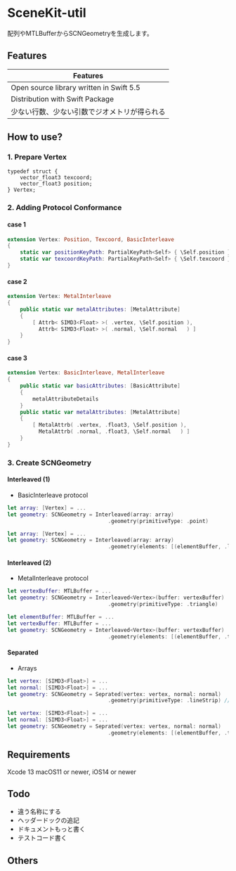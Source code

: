 # SceneKit-util

配列やMTLBufferからSCNGeometryを生成します。

## Features

|Features|
|-|
|Open source library written in Swift 5.5|
|Distribution with Swift Package|
|少ない行数、少ない引数でジオメトリが得られる|


## How to use?

### 1. Prepare Vertex

``` Metal
typedef struct {
    vector_float3 texcoord;
    vector_float3 position;
} Vertex;
```

### 2. Adding Protocol Conformance

#### case 1

``` Swift
extension Vertex: Position, Texcoord, BasicInterleave
{
    static var positionKeyPath: PartialKeyPath<Self> { \Self.position }
    static var texcoordKeyPath: PartialKeyPath<Self> { \Self.texcoord }
}
```

#### case 2

``` Swift
extension Vertex: MetalInterleave
{
    public static var metalAttributes: [MetalAttribute]
    {
        [ Attrb< SIMD3<Float> >( .vertex, \Self.position ),
          Attrb< SIMD3<Float> >( .normal, \Self.normal   ) ]
    }
}
```

#### case 3

``` Swift
extension Vertex: BasicInterleave, MetalInterleave
{
    public static var basicAttributes: [BasicAttribute]
    {
        metalAttributeDetails
    }
    public static var metalAttributes: [MetalAttribute]
    {
        [ MetalAttrb( .vertex, .float3, \Self.position ),
          MetalAttrb( .normal, .float3, \Self.normal   ) ]
    }
}
```

### 3. Create SCNGeometry

#### Interleaved (1)
 - BasicInterleave protocol

``` Swift
let array: [Vertex] = ...
let geometry: SCNGeometry = Interleaved(array: array)
                                .geometry(primitiveType: .point)
```

``` Swift
let array: [Vertex] = ...
let geometry: SCNGeometry = Interleaved(array: array)
                                .geometry(elements: [(elementBuffer, .line)])
```

#### Interleaved (2)
 - MetalInterleave protocol

``` Swift
let vertexBuffer: MTLBuffer = ...
let geometry: SCNGeometry = Interleaved<Vertex>(buffer: vertexBuffer)
                                .geometry(primitiveType: .triangle)
```

``` Swift
let elementBuffer: MTLBuffer = ...
let vertexBuffer: MTLBuffer = ...
let geometry: SCNGeometry = Interleaved<Vertex>(buffer: vertexBuffer)
                                .geometry(elements: [(elementBuffer, .triangleStrip)])
```

#### Separated
- Arrays

``` Swift
let vertex: [SIMD3<Float>] = ...
let normal: [SIMD3<Float>] = ...
let geometry: SCNGeometry = Seprated(vertex: vertex, normal: normal)
                                .geometry(primitiveType: .lineStrip) // !!
```

``` Swift
let vertex: [SIMD3<Float>] = ...
let normal: [SIMD3<Float>] = ...
let geometry: SCNGeometry = Seprated(vertex: vertex, normal: normal)
                                .geometry(elements: [(elementBuffer, .triangle)])
```

## Requirements

Xcode 13
macOS11 or newer, iOS14 or newer

## Todo

- 違う名称にする
- ヘッダードックの追記
- ドキュメントもっと書く
- テストコード書く

## Others

